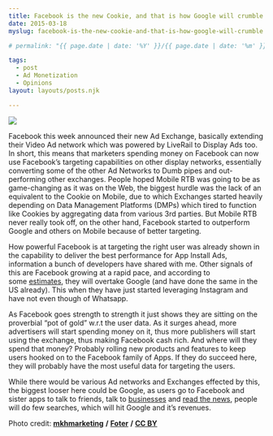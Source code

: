 ```yaml
---
title: Facebook is the new Cookie, and that is how Google will crumble
date: 2015-03-18
myslug: facebook-is-the-new-cookie-and-that-is-how-google-will-crumble

# permalink: "{{ page.date | date: '%Y' }}/{{ page.date | date: '%m' }}/{{ page.date | date: '%d' }}/{{ myslug | slug }}/index.html"

tags: 
  - post
  - Ad Monetization
  - Opinions
layout: layouts/posts.njk

---
```


![]({{site.url}}/assets/fb.jpg)

Facebook this week announced their new Ad Exchange, basically extending their Video Ad network which was powered by LiveRail to Display Ads too. In short, this means that marketers spending money on Facebook can now use Facebook’s targeting capabilities on other display networks, essentially converting some of the other Ad Networks to Dumb pipes and out-performing other exchanges. People hoped Mobile RTB was going to be as game-changing as it was on the Web, the biggest hurdle was the lack of an equivalent to the Cookie on Mobile, due to which Exchanges started heavily depending on Data Management Platforms (DMPs) which tired to function like Cookies by aggregating data from various 3rd parties. But Mobile RTB never really took off, on the other hand, Facebook started to outperform Google and others on Mobile because of better targeting.

How powerful Facebook is at targeting the right user was already shown in the capability to deliver the best performance for App Install Ads, information a bunch of developers have shared with me. Other signals of this are Facebook growing at a rapid pace, and according to some [estimates](http://adexchanger.com/online-advertising/report-facebook-pulls-ahead-of-google-in-us-digital-display-ad-revenues/), they will overtake Google (and have done the same in the US already). This when they have just started leveraging Instagram and have not even though of Whatsapp.

As Facebook goes strength to strength it just shows they are sitting on the proverbial “pot of gold” w.r.t the user data. As it surges ahead, more advertisers will start spending money on it, thus more publishers will start using the exchange, thus making Facebook cash rich. And where will they spend that money? Probably rolling new products and features to keep users hooked on to the Facebook family of Apps. If they do succeed here, they will probably have the most useful data for targeting the users.

While there would be various Ad networks and Exchanges effected by this, the biggest looser here could be Google, as users go to Facebook and sister apps to talk to friends, talk to [businesses](http://recode.net/2015/03/25/facebook-starts-turning-messenger-into-a-shopping-platform/) and [read the news](http://fortune.com/2015/03/24/facebook-news/), people will do few searches, which will hit Google and it’s revenues.

Photo credit: [**mkhmarketing**](https://www.flickr.com/photos/mkhmarketing/8560618867/) **/** [**Foter**](http://foter.com/) **/** [**CC BY**](http://creativecommons.org/licenses/by/2.0/)
